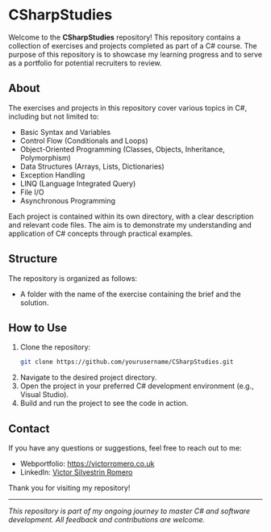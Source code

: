 # CSharpStudies

Welcome to the **CSharpStudies** repository! This repository contains a collection of exercises and projects completed as part of a C# course. The purpose of this repository is to showcase my learning progress and to serve as a portfolio for potential recruiters to review.

## About

The exercises and projects in this repository cover various topics in C#, including but not limited to:

- Basic Syntax and Variables
- Control Flow (Conditionals and Loops)
- Object-Oriented Programming (Classes, Objects, Inheritance, Polymorphism)
- Data Structures (Arrays, Lists, Dictionaries)
- Exception Handling
- LINQ (Language Integrated Query)
- File I/O
- Asynchronous Programming

Each project is contained within its own directory, with a clear description and relevant code files. The aim is to demonstrate my understanding and application of C# concepts through practical examples.

## Structure

The repository is organized as follows:

- A folder with the name of the exercise containing the brief and the solution.

## How to Use

1. Clone the repository:
    ```bash
    git clone https://github.com/yourusername/CSharpStudies.git
    ```
2. Navigate to the desired project directory.
3. Open the project in your preferred C# development environment (e.g., Visual Studio).
4. Build and run the project to see the code in action.

## Contact

If you have any questions or suggestions, feel free to reach out to me:

- Webportfolio: https://victorromero.co.uk
- LinkedIn: [Victor Silvestrin Romero](https://www.linkedin.com/in/victor-silvestrin-romero/)

Thank you for visiting my repository!

---

*This repository is part of my ongoing journey to master C# and software development. All feedback and contributions are welcome.*
